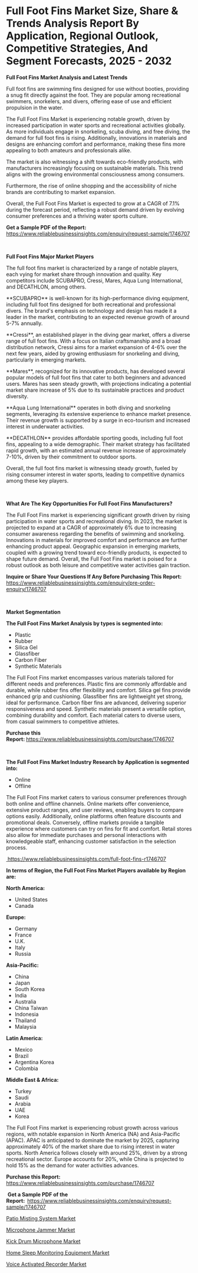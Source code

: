 <p><h1>Full Foot Fins Market Size, Share & Trends Analysis Report By Application, Regional Outlook, Competitive Strategies, And Segment Forecasts, 2025 - 2032</h1></p><p><strong>Full Foot Fins Market Analysis and Latest Trends</strong></p>
<p><p>Full foot fins are swimming fins designed for use without booties, providing a snug fit directly against the foot. They are popular among recreational swimmers, snorkelers, and divers, offering ease of use and efficient propulsion in the water. </p><p>The Full Foot Fins Market is experiencing notable growth, driven by increased participation in water sports and recreational activities globally. As more individuals engage in snorkeling, scuba diving, and free diving, the demand for full foot fins is rising. Additionally, innovations in materials and designs are enhancing comfort and performance, making these fins more appealing to both amateurs and professionals alike.</p><p>The market is also witnessing a shift towards eco-friendly products, with manufacturers increasingly focusing on sustainable materials. This trend aligns with the growing environmental consciousness among consumers. </p><p>Furthermore, the rise of online shopping and the accessibility of niche brands are contributing to market expansion. </p><p>Overall, the Full Foot Fins Market is expected to grow at a CAGR of 7.1% during the forecast period, reflecting a robust demand driven by evolving consumer preferences and a thriving water sports culture.</p></p>
<p><strong>Get a Sample PDF of the Report:&nbsp;</strong> <a href="https://www.reliablebusinessinsights.com/enquiry/request-sample/1746707?utm_campaign=1138&utm_medium=2&utm_source=Github&utm_content=ia&utm_term=04042025&utm_id=full-foot-fins">https://www.reliablebusinessinsights.com/enquiry/request-sample/1746707</a></p>
<p>&nbsp;</p>
<p><strong>Full Foot Fins Major Market Players</strong></p>
<p><p>The full foot fins market is characterized by a range of notable players, each vying for market share through innovation and quality. Key competitors include SCUBAPRO, Cressi, Mares, Aqua Lung International, and DECATHLON, among others.</p><p>**SCUBAPRO** is well-known for its high-performance diving equipment, including full foot fins designed for both recreational and professional divers. The brand's emphasis on technology and design has made it a leader in the market, contributing to an expected revenue growth of around 5-7% annually.</p><p>**Cressi**, an established player in the diving gear market, offers a diverse range of full foot fins. With a focus on Italian craftsmanship and a broad distribution network, Cressi aims for a market expansion of 4-6% over the next few years, aided by growing enthusiasm for snorkeling and diving, particularly in emerging markets.</p><p>**Mares**, recognized for its innovative products, has developed several popular models of full foot fins that cater to both beginners and advanced users. Mares has seen steady growth, with projections indicating a potential market share increase of 5% due to its sustainable practices and product diversity.</p><p>**Aqua Lung International** operates in both diving and snorkeling segments, leveraging its extensive experience to enhance market presence. Their revenue growth is supported by a surge in eco-tourism and increased interest in underwater activities.</p><p>**DECATHLON** provides affordable sporting goods, including full foot fins, appealing to a wide demographic. Their market strategy has facilitated rapid growth, with an estimated annual revenue increase of approximately 7-10%, driven by their commitment to outdoor sports.</p><p>Overall, the full foot fins market is witnessing steady growth, fueled by rising consumer interest in water sports, leading to competitive dynamics among these key players.</p></p>
<p>&nbsp;</p>
<p><strong>What Are The Key Opportunities For Full Foot Fins Manufacturers?</strong></p>
<p><p>The Full Foot Fins market is experiencing significant growth driven by rising participation in water sports and recreational diving. In 2023, the market is projected to expand at a CAGR of approximately 6% due to increasing consumer awareness regarding the benefits of swimming and snorkeling. Innovations in materials for improved comfort and performance are further enhancing product appeal. Geographic expansion in emerging markets, coupled with a growing trend toward eco-friendly products, is expected to shape future demand. Overall, the Full Foot Fins market is poised for a robust outlook as both leisure and competitive water activities gain traction.</p></p>
<p><strong>Inquire or Share Your Questions If Any Before Purchasing This Report:</strong> <a href="https://www.reliablebusinessinsights.com/enquiry/pre-order-enquiry/1746707?utm_campaign=1138&utm_medium=2&utm_source=Github&utm_content=ia&utm_term=04042025&utm_id=full-foot-fins">https://www.reliablebusinessinsights.com/enquiry/pre-order-enquiry/1746707</a></p>
<p>&nbsp;</p>
<p><strong>Market Segmentation</strong></p>
<p><strong>The Full Foot Fins Market Analysis by types is segmented into:</strong></p>
<p><ul><li>Plastic</li><li>Rubber</li><li>Silica Gel</li><li>Glassfiber</li><li>Carbon Fiber</li><li>Synthetic Materials</li></ul></p>
<p><p>The Full Foot Fins market encompasses various materials tailored for different needs and preferences. Plastic fins are commonly affordable and durable, while rubber fins offer flexibility and comfort. Silica gel fins provide enhanced grip and cushioning. Glassfiber fins are lightweight yet strong, ideal for performance. Carbon fiber fins are advanced, delivering superior responsiveness and speed. Synthetic materials present a versatile option, combining durability and comfort. Each material caters to diverse users, from casual swimmers to competitive athletes.</p></p>
<p><strong>Purchase this Report:&nbsp;</strong><a href="https://www.reliablebusinessinsights.com/purchase/1746707?utm_campaign=1138&utm_medium=2&utm_source=Github&utm_content=ia&utm_term=04042025&utm_id=full-foot-fins">https://www.reliablebusinessinsights.com/purchase/1746707</a></p>
<p>&nbsp;</p>
<p><strong>The Full Foot Fins Market Industry Research by Application is segmented into:</strong></p>
<p><ul><li>Online</li><li>Offline</li></ul></p>
<p><p>The Full Foot Fins market caters to various consumer preferences through both online and offline channels. Online markets offer convenience, extensive product ranges, and user reviews, enabling buyers to compare options easily. Additionally, online platforms often feature discounts and promotional deals. Conversely, offline markets provide a tangible experience where customers can try on fins for fit and comfort. Retail stores also allow for immediate purchases and personal interactions with knowledgeable staff, enhancing customer satisfaction in the selection process.</p></p>
<p><a href="https://www.reliablebusinessinsights.com/full-foot-fins-r1746707?utm_campaign=1138&utm_medium=2&utm_source=Github&utm_content=ia&utm_term=04042025&utm_id=full-foot-fins">&nbsp;https://www.reliablebusinessinsights.com/full-foot-fins-r1746707</a></p>
<p><strong>In terms of Region, the Full Foot Fins Market Players available by Region are:</strong></p>
<p>
    <p> <strong> North America: </strong>
        <ul>
            <li>United States</li>
            <li>Canada</li>
        </ul>
        </p> 
    <p> <strong> Europe: </strong>
        <ul>
            <li>Germany</li>
            <li>France</li>
            <li>U.K.</li>
            <li>Italy</li>
            <li>Russia</li>
        </ul>
        </p> 
    <p> <strong> Asia-Pacific: </strong>
        <ul>
            <li>China</li>
            <li>Japan</li>
            <li>South Korea</li>
            <li>India</li>
            <li>Australia</li>
            <li>China Taiwan</li>
            <li>Indonesia</li>
            <li>Thailand</li>
            <li>Malaysia</li>
        </ul>
        </p> 
    <p> <strong> Latin America: </strong>
        <ul>
            <li>Mexico</li>
            <li>Brazil</li>
            <li>Argentina Korea</li>
            <li>Colombia</li>
        </ul>
        </p> 
    <p> <strong> Middle East & Africa: </strong>
        <ul>
            <li>Turkey</li>
            <li>Saudi</li>
            <li>Arabia</li>
            <li>UAE</li>
            <li>Korea</li>
        </ul>
    </p>
    </p>
<p><p>The Full Foot Fins market is experiencing robust growth across various regions, with notable expansion in North America (NA) and Asia-Pacific (APAC). APAC is anticipated to dominate the market by 2025, capturing approximately 40% of the market share due to rising interest in water sports. North America follows closely with around 25%, driven by a strong recreational sector. Europe accounts for 20%, while China is projected to hold 15% as the demand for water activities advances.</p></p>
<p><strong>Purchase this Report: </strong><a href="https://www.reliablebusinessinsights.com/purchase/1746707?utm_campaign=1138&utm_medium=2&utm_source=Github&utm_content=ia&utm_term=04042025&utm_id=full-foot-fins">https://www.reliablebusinessinsights.com/purchase/1746707</a></p>
<p>&nbsp;<strong>Get a Sample PDF of the Report:&nbsp;&nbsp;</strong><a href="https://www.reliablebusinessinsights.com/enquiry/request-sample/1746707?utm_campaign=1138&utm_medium=2&utm_source=Github&utm_content=ia&utm_term=04042025&utm_id=full-foot-fins">https://www.reliablebusinessinsights.com/enquiry/request-sample/1746707</a></p>
<p><strong></strong></p>
<p><p><a href="https://github.com/guyerkanakwu/Market-Research-Report-List-1/blob/main/patio-misting-system-market.md?utm_campaign=1138&utm_medium=2&utm_source=Github&utm_content=ia&utm_term=04042025&utm_id=full-foot-fins">Patio Misting System Market</a></p><p><a href="https://github.com/tandepinho3p/Market-Research-Report-List-1/blob/main/microphone-jammer-market.md?utm_campaign=1138&utm_medium=2&utm_source=Github&utm_content=ia&utm_term=04042025&utm_id=full-foot-fins">Microphone Jammer Market</a></p><p><a href="https://github.com/totrisammir/Market-Research-Report-List-1/blob/main/kick-drum-microphone-market.md?utm_campaign=1138&utm_medium=2&utm_source=Github&utm_content=ia&utm_term=04042025&utm_id=full-foot-fins">Kick Drum Microphone Market</a></p><p><a href="https://github.com/latilsmickl8/Market-Research-Report-List-1/blob/main/home-sleep-monitoring-equipment-market.md?utm_campaign=1138&utm_medium=2&utm_source=Github&utm_content=ia&utm_term=04042025&utm_id=full-foot-fins">Home Sleep Monitoring Equipment Market</a></p><p><a href="https://github.com/bhuraoutenc8/Market-Research-Report-List-1/blob/main/voice-activated-recorder-market.md?utm_campaign=1138&utm_medium=2&utm_source=Github&utm_content=ia&utm_term=04042025&utm_id=full-foot-fins">Voice Activated Recorder Market</a></p></p>